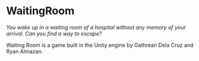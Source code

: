 # WaitingRoom

*You wake up in a waiting room of a hospital without any memory of your arrival. Can you find a way to escape?*

Waiting Room is a game built in the Unity engine by Gathrean Dela Cruz and Ryan Almazan.
